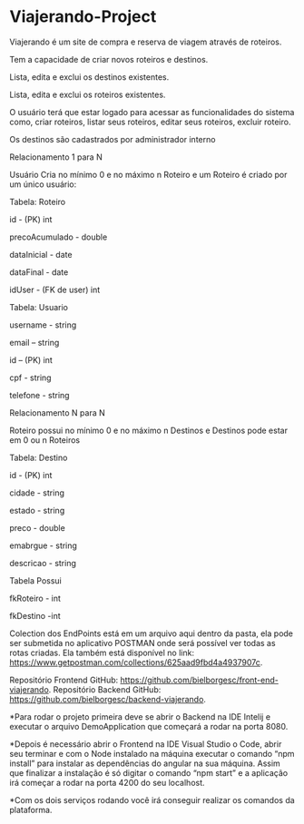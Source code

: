 # Viajerando-Project
Viajerando é um site de compra e reserva de viagem através de roteiros.

Tem a capacidade de criar novos roteiros e destinos.

Lista, edita e exclui os destinos existentes.

Lista, edita e exclui os roteiros existentes.

O usuário terá que estar logado para acessar as funcionalidades do sistema como, criar roteiros, listar seus roteiros, editar seus roteiros, excluir roteiro.

Os destinos são cadastrados por administrador interno

 

Relacionamento 1 para N

Usuário Cria no mínimo 0 e no máximo n Roteiro e um Roteiro é criado por um único usuário:

Tabela: Roteiro

id - (PK) int

precoAcumulado - double

dataInicial - date

dataFinal - date

idUser - (FK de user) int

 

Tabela: Usuario

username - string

email – string

id – (PK) int

cpf - string

telefone - string

 

Relacionamento N para N

Roteiro possui no mínimo 0 e no máximo n Destinos e Destinos pode estar em 0 ou n Roteiros

 

Tabela: Destino

id - (PK) int

cidade - string

estado - string

preco - double

emabrgue - string

descricao - string

 

Tabela Possui

fkRoteiro - int

fkDestino -int

 

Colection dos EndPoints está em um arquivo aqui dentro da pasta, ela pode ser submetida no aplicativo POSTMAN onde será possível ver todas as rotas criadas. Ela também está disponível no link:  https://www.getpostman.com/collections/625aad9fbd4a4937907c.

Repositório Frontend GitHub: https://github.com/bielborgesc/front-end-viajerando.
Repositório Backend GitHub: https://github.com/bielborgesc/backend-viajerando.

*Para rodar o projeto primeira deve se abrir o Backend na IDE Intelij e executar o arquivo DemoApplication que começará a rodar na porta 8080.

*Depois é necessário abrir o Frontend na IDE Visual Studio o Code, abrir seu terminar e com o Node instalado na máquina executar o comando “npm install” para instalar as dependências do angular na sua máquina. Assim que finalizar a instalação é só digitar o comando “npm start” e a aplicação irá começar a rodar na porta 4200 do seu localhost.

*Com os dois serviços rodando você irá conseguir realizar os comandos da plataforma.
